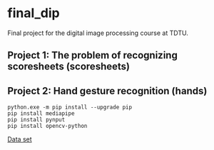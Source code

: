 # final_dip

Final project for the digital image processing course at TDTU.


## Project 1: The problem of recognizing scoresheets (scoresheets)


## Project 2: Hand gesture recognition (hands)

```
python.exe -m pip install --upgrade pip
pip install mediapipe
pip install pynput
pip install opencv-python
```
[Data set](https://www.kaggle.com/datasets/shyambhu/hands-and-palm-images-dataset)